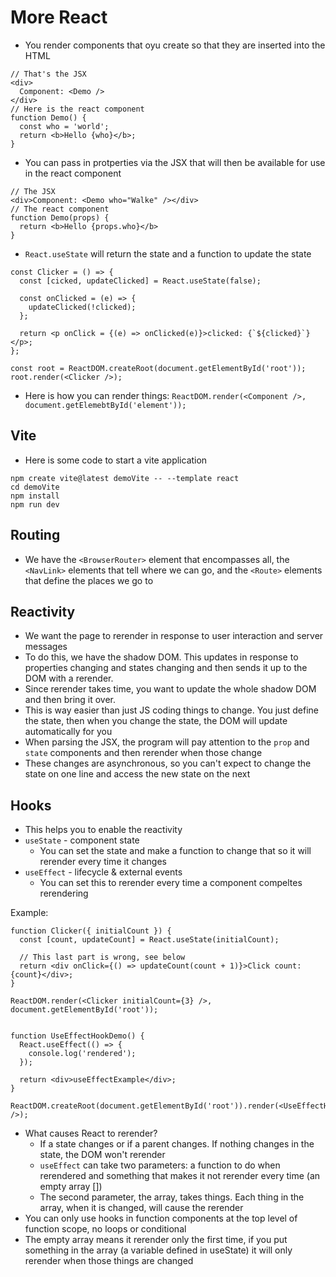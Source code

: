 # More React

- You render components that oyu create so that they are inserted into the HTML
```
// That's the JSX
<div>
  Component: <Demo />
</div>
// Here is the react component
function Demo() {
  const who = 'world';
  return <b>Hello {who}</b>;
}
```

- You can pass in protperties via the JSX that will then be available for use in the react component
```
// The JSX
<div>Component: <Demo who="Walke" /></div>
// The react component
function Demo(props) {
  return <b>Hello {props.who}</b>
}
```

- `React.useState` will return the state and a function to update the state
```
const Clicker = () => {
  const [cicked, updateClicked] = React.useState(false);
  
  const onClicked = (e) => {
    updateClicked(!clicked);
  };
  
  return <p onClick = {(e) => onClicked(e)}>clicked: {`${clicked}`}</p>;
};

const root = ReactDOM.createRoot(document.getElementById('root'));
root.render(<Clicker />);
```

- Here is how you can render things:
`ReactDOM.render(<Component />, document.getElemebtById('element'));`

## Vite
- Here is some code to start a vite application
```
npm create vite@latest demoVite -- --template react
cd demoVite
npm install
npm run dev
```

## Routing
- We have the `<BrowserRouter>` element that encompasses all, the `<NavLink>` elements that tell where we can go, and the `<Route>` elements that define the places we go to

## Reactivity
- We want the page to rerender in response to user interaction and server messages
- To do this, we have the shadow DOM. This updates in response to properties changing and states changing and then sends it up to the DOM with a rerender.
- Since rerender takes time, you want to update the whole shadow DOM and then bring it over. 
- This is way easier than just JS coding things to change. You just define the state, then when you change the state, the DOM will update automatically for you
- When parsing the JSX, the program will pay attention to the `prop` and `state` components and then rerender when those change
- These changes are asynchronous, so you can't expect to change the state on one line and access the new state on the next

## Hooks
- This helps you to enable the reactivity
- `useState` - component state
  - You can set the state and make a function to change that so it will rerender every time it changes
- `useEffect` - lifecycle & external events
  - You can set this to rerender every time a component compeltes rerendering

Example: 
```
function Clicker({ initialCount }) {
  const [count, updateCount] = React.useState(initialCount);

  // This last part is wrong, see below
  return <div onClick={() => updateCount(count + 1)}>Click count: {count}</div>;
}

ReactDOM.render(<Clicker initialCount={3} />, document.getElementById('root'));


function UseEffectHookDemo() {
  React.useEffect(() => {
    console.log('rendered');
  });

  return <div>useEffectExample</div>;
}

ReactDOM.createRoot(document.getElementById('root')).render(<UseEffectHookDemo />);
```
- What causes React to rerender? 
  - If a state changes or if a parent changes. If nothing changes in the state, the DOM won't rerender
  - `useEffect` can take two parameters: a function to do when rerendered and something that makes it not rerender every time (an empty array [])
  - The second parameter, the array, takes things. Each thing in the array, when it is changed, will cause the rerender
- You can only use hooks in function components at the top level of function scope, no loops or conditional
- The empty array means it rerender only the first time, if you put something in the array (a variable defined in useState) it will only rerender when those things are changed


